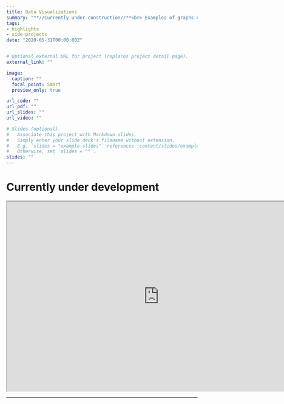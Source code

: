 ```yaml
---
title: Data Visualizations
summary: "**//Currently under construction//**<br> Examples of graphs created using Python and MATLAB, and their source codes"
tags:
- highlights
- side-projects
date: "2020-05-31T00:00:00Z"


# Optional external URL for project (replaces project detail page).
external_link: ""

image:
  caption: ""
  focal_point: Smart
  preview_only: true

url_code: ""
url_pdf: ""
url_slides: ""
url_video: ""

# Slides (optional).
#   Associate this project with Markdown slides.
#   Simply enter your slide deck's filename without extension.
#   E.g. `slides = "example-slides"` references `content/slides/example-slides.md`.
#   Otherwise, set `slides = ""`.
slides: ""
---
```

# Currently under development

</div><iframe src="https://editor.p5js.org/jeon11/embed/w2Ugnl4dR" width="800" height="500">Image Reconstruction using Perlin Noise</iframe>


---
<br>
